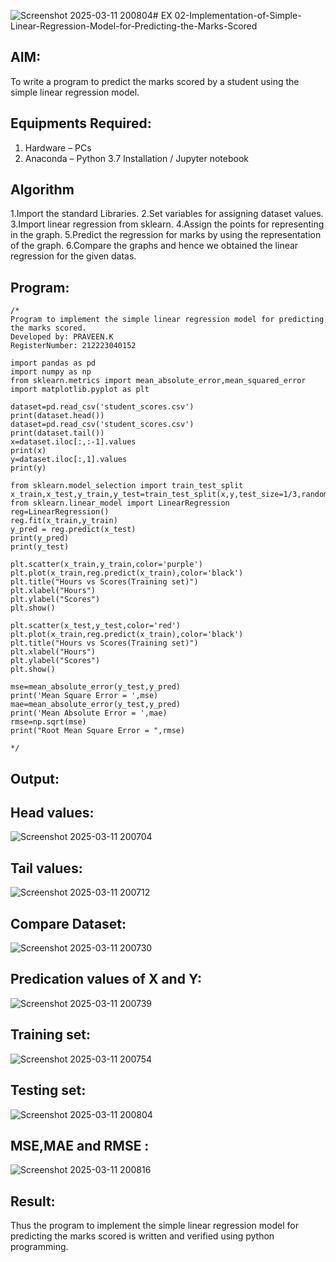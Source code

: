 ![Screenshot 2025-03-11 200804](https://github.com/user-attachments/assets/658b7b8f-7e09-475d-8f81-1bf0e8925f9a)#  EX 02-Implementation-of-Simple-Linear-Regression-Model-for-Predicting-the-Marks-Scored

## AIM:
To write a program to predict the marks scored by a student using the simple linear regression model.

## Equipments Required:
1. Hardware – PCs
2. Anaconda – Python 3.7 Installation / Jupyter notebook

## Algorithm
1.Import the standard Libraries.
2.Set variables for assigning dataset values.
3.Import linear regression from sklearn.
4.Assign the points for representing in the graph.
5.Predict the regression for marks by using the representation of the graph.
6.Compare the graphs and hence we obtained the linear regression for the given datas.
## Program:
```
/*
Program to implement the simple linear regression model for predicting the marks scored.
Developed by: PRAVEEN.K
RegisterNumber: 212223040152

import pandas as pd
import numpy as np
from sklearn.metrics import mean_absolute_error,mean_squared_error
import matplotlib.pyplot as plt

dataset=pd.read_csv('student_scores.csv')
print(dataset.head())
dataset=pd.read_csv('student_scores.csv')
print(dataset.tail())
x=dataset.iloc[:,:-1].values
print(x)
y=dataset.iloc[:,1].values
print(y)

from sklearn.model_selection import train_test_split
x_train,x_test,y_train,y_test=train_test_split(x,y,test_size=1/3,random_state=0)
from sklearn.linear_model import LinearRegression
reg=LinearRegression()
reg.fit(x_train,y_train)
y_pred = reg.predict(x_test)
print(y_pred)
print(y_test)

plt.scatter(x_train,y_train,color='purple')
plt.plot(x_train,reg.predict(x_train),color='black')
plt.title("Hours vs Scores(Training set)")
plt.xlabel("Hours")
plt.ylabel("Scores")
plt.show()

plt.scatter(x_test,y_test,color='red')
plt.plot(x_train,reg.predict(x_train),color='black')
plt.title("Hours vs Scores(Training set)")
plt.xlabel("Hours")
plt.ylabel("Scores")
plt.show()

mse=mean_absolute_error(y_test,y_pred)
print('Mean Square Error = ',mse)
mae=mean_absolute_error(y_test,y_pred)
print('Mean Absolute Error = ',mae)
rmse=np.sqrt(mse)
print("Root Mean Square Error = ",rmse)
  
*/
```

## Output:
## Head values:
![Screenshot 2025-03-11 200704](https://github.com/user-attachments/assets/a2d33411-334e-4728-b878-ce60843dad3d)

## Tail values:
![Screenshot 2025-03-11 200712](https://github.com/user-attachments/assets/c224a324-f4b4-48dd-8faa-cc54ba2b2169)

## Compare Dataset:
![Screenshot 2025-03-11 200730](https://github.com/user-attachments/assets/d9ce4440-606d-4de9-b337-6f834aea4c82)

## Predication values of X and Y:
![Screenshot 2025-03-11 200739](https://github.com/user-attachments/assets/555b8e50-7f41-49c4-a3fe-d3550c0f062c)

## Training set:
![Screenshot 2025-03-11 200754](https://github.com/user-attachments/assets/6121fae4-b9ce-48cd-bb69-f8401458ad66)

## Testing set:

![Screenshot 2025-03-11 200804](https://github.com/user-attachments/assets/28d9a6e9-dfed-4e30-a620-cc1406ea9cbb)

## MSE,MAE and RMSE :

![Screenshot 2025-03-11 200816](https://github.com/user-attachments/assets/e662c8d2-135a-4552-bc9f-bcba24dc2904)



## Result:
Thus the program to implement the simple linear regression model for predicting the marks scored is written and verified using python programming.

